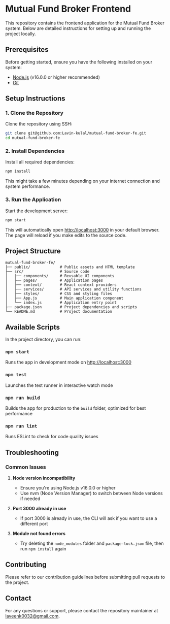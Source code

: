 # Mutual Fund Broker Frontend

This repository contains the frontend application for the Mutual Fund Broker system. Below are detailed instructions for setting up and running the project locally.

## Prerequisites

Before getting started, ensure you have the following installed on your system:
- [Node.js](https://nodejs.org/) (v16.0.0 or higher recommended)
- [Git](https://git-scm.com/)

## Setup Instructions

### 1. Clone the Repository

Clone the repository using SSH:

```bash
git clone git@github.com:Lavin-kulal/mutual-fund-broker-fe.git
cd mutual-fund-broker-fe
```

### 2. Install Dependencies

Install all required dependencies:

```bash
npm install
```

This might take a few minutes depending on your internet connection and system performance.

### 3. Run the Application

Start the development server:

```bash
npm start
```

This will automatically open [http://localhost:3000](http://localhost:3000) in your default browser. The page will reload if you make edits to the source code.

## Project Structure

```
mutual-fund-broker-fe/
├── public/             # Public assets and HTML template
├── src/                # Source code
│   ├── components/     # Reusable UI components
│   ├── pages/          # Application pages
│   ├── context/        # React context providers
│   ├── services/       # API services and utility functions
│   ├── styles/         # CSS and styling files
│   ├── App.js          # Main application component
│   └── index.js        # Application entry point
├── package.json        # Project dependencies and scripts
└── README.md           # Project documentation
```

## Available Scripts

In the project directory, you can run:

### `npm start`
Runs the app in development mode on [http://localhost:3000](http://localhost:3000)

### `npm test`
Launches the test runner in interactive watch mode

### `npm run build`
Builds the app for production to the `build` folder, optimized for best performance

### `npm run lint`
Runs ESLint to check for code quality issues

## Troubleshooting

### Common Issues

1. **Node version incompatibility**
   - Ensure you're using Node.js v16.0.0 or higher
   - Use nvm (Node Version Manager) to switch between Node versions if needed

2. **Port 3000 already in use**
   - If port 3000 is already in use, the CLI will ask if you want to use a different port

3. **Module not found errors**
   - Try deleting the `node_modules` folder and `package-lock.json` file, then run `npm install` again

## Contributing

Please refer to our contribution guidelines before submitting pull requests to the project.

## Contact

For any questions or support, please contact the repository maintainer at [laveenk0032@gmail.com](mailto:laveenk0032@gmail.com).

